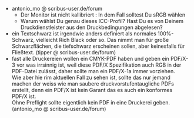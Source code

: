 - antonio_mo @ scribus-user.de/forum
  - Der Monitor ist nicht kallibriert : In dem Fall solltest Du sRGB wählen
  - Warum wählst Du genau dieses ICC-Profil? Hast Du es von Deinem Druckdienstleister aus den Druckbedingungen abgelesen?
- ein Textschwarz ist irgendwie anders definiert als normales 100%-Schwarz, vielleicht Rich Black oder so. Das nimmt man für große Schwarzflächen, die tiefschwarz erscheinen sollen, aber keinesfalls für Fließtext. (tipper @ scribus-user.de/forum)
- fast alle Druckereien wollen ein CMYK-PDF haben und geben ein PDF/X-3 vor was irrsinnig ist, weil diese PDF/X Spezifikation auch RGB in der PDF-Datei zulässt, daher sollte man ein PDF/X-1a immer vorziehen.  
  Wie aber hie rim aktuellen Fall zu sehen ist, sollte das nur jemand machen der weiss wie man saubere druckvorstufentaugliche PDFs erstellt, denn ein PDF/X ist kein Garant das es auch ein konformes PDF/X ist.  
  Ohne Preflight sollte eigentlich kein PDF in eine Druckerei geben. (antonio_mo @ scribus-user.de/forum)
